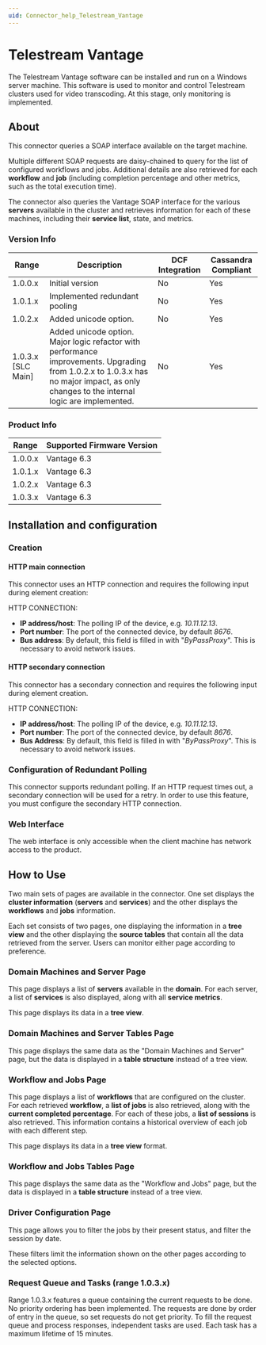 ```yaml
---
uid: Connector_help_Telestream_Vantage
---
```


# Telestream Vantage

The Telestream Vantage software can be installed and run on a Windows server machine. This software is used to monitor and control Telestream clusters used for video transcoding. At this stage, only monitoring is implemented.

## About

This connector queries a SOAP interface available on the target machine.

Multiple different SOAP requests are daisy-chained to query for the list of configured workflows and jobs. Additional details are also retrieved for each **workflow** and **job** (including completion percentage and other metrics, such as the total execution time).

The connector also queries the Vantage SOAP interface for the various **servers** available in the cluster and retrieves information for each of these machines, including their **service list**, state, and metrics.

### Version Info

| Range              | Description                                                               | DCF Integration | Cassandra Compliant |
|--------------------|---------------------------------------------------------------------------|-----------------|---------------------|
| 1.0.0.x            | Initial version                                                           | No              | Yes                 |
| 1.0.1.x            | Implemented redundant pooling                                             | No              | Yes                 |
| 1.0.2.x            | Added unicode option.                                                     | No              | Yes                 |
| 1.0.3.x [SLC Main] | Added unicode option. Major logic refactor with performance improvements. Upgrading from 1.0.2.x to 1.0.3.x has no major impact, as only changes to the internal logic are implemented. | No              | Yes                 |

### Product Info

| Range | Supported Firmware Version |
|------------------|-----------------------------|
| 1.0.0.x          | Vantage 6.3                 |
| 1.0.1.x          | Vantage 6.3                 |
| 1.0.2.x          | Vantage 6.3                 |
| 1.0.3.x          | Vantage 6.3                 |

## Installation and configuration

### Creation

#### HTTP main connection

This connector uses an HTTP connection and requires the following input during element creation:

HTTP CONNECTION:

- **IP address/host**: The polling IP of the device, e.g. *10.11.12.13*.
- **Port number**: The port of the connected device, by default *8676*.
- **Bus address**: By default, this field is filled in with "*ByPassProxy*". This is necessary to avoid network issues.

#### HTTP secondary connection

This connector has a secondary connection and requires the following input during element creation.

HTTP CONNECTION:

- **IP address/host**: The polling IP of the device, e.g. *10.11.12.13*.
- **Port number**: The port of the connected device, by default *8676*.
- **Bus Address**: By default, this field is filled in with "*ByPassProxy*". This is necessary to avoid network issues.

### Configuration of Redundant Polling

This connector supports redundant polling. If an HTTP request times out, a secondary connection will be used for a retry. In order to use this feature, you must configure the secondary HTTP connection.

### Web Interface

The web interface is only accessible when the client machine has network access to the product.

## How to Use

Two main sets of pages are available in the connector. One set displays the **cluster information** (**servers** and **services**) and the other displays the **workflows** and **jobs** information.

Each set consists of two pages, one displaying the information in a **tree view** and the other displaying the **source tables** that contain all the data retrieved from the server. Users can monitor either page according to preference.

### Domain Machines and Server Page

This page displays a list of **servers** available in the **domain**. For each server, a list of **services** is also displayed, along with all **service metrics**.

This page displays its data in a **tree view**.

### Domain Machines and Server Tables Page

This page displays the same data as the "Domain Machines and Server" page, but the data is displayed in a **table structure** instead of a tree view.

### Workflow and Jobs Page

This page displays a list of **workflows** that are configured on the cluster. For each retrieved **workflow**, a **list of jobs** is also retrieved, along with the **current completed percentage**. For each of these jobs, a **list of sessions** is also retrieved. This information contains a historical overview of each job with each different step.

This page displays its data in a **tree view** format.

### Workflow and Jobs Tables Page

This page displays the same data as the "Workflow and Jobs" page, but the data is displayed in a **table structure** instead of a tree view.

### Driver Configuration Page

This page allows you to filter the jobs by their present status, and filter the session by date.

These filters limit the information shown on the other pages according to the selected options.

### Request Queue and Tasks (range 1.0.3.x)

Range 1.0.3.x features a queue containing the current requests to be done. No priority ordering has been implemented. The requests are done by order of entry in the queue, so set requests do not get priority. To fill the request queue and process responses, independent tasks are used. Each task has a maximum lifetime of 15 minutes.
